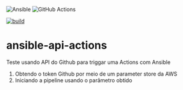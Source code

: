 <img alt="Ansible" src="https://img.shields.io/badge/ansible%20-%231A1918.svg?&style=for-the-badge&logo=ansible&logoColor=white"/> <img alt="GitHub Actions" src="https://img.shields.io/badge/github%20actions%20-%232671E5.svg?&style=for-the-badge&logo=github%20actions&logoColor=white"/>

[![build](https://img.shields.io/wercker/build/wercker/go-wercker-api.svg)](https://github.com/LucasRejanio/ansible-trigger-actions-api/actions)

# ansible-api-actions
Teste usando API do Github para triggar uma Actions com Ansible

1. Obtendo o token Github por meio de um parameter store da AWS
2. Iniciando a pipeline usando o parâmetro obtido
